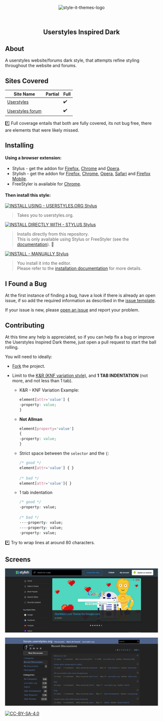 <p align="center">
  <img alt="style-it-themes-logo" src="https://cdn.rawgit.com/style-it-themes/style-it-themes-logos/864bb0c047a612c2c07089901e33d33199c81ef9/style-it-themes-logo-full.svg" width="580">
</p>
<br>
<h2 align="center"><strong>Userstyles Inspired Dark</strong></h2>

## About

A userstyles website/forums dark style, that attempts refine styling throughout the website and forums.

## Sites Covered

| Site Name                                           | Partial            | Full               |
| --------------------------------------------------- | ------------------ | ------------------ |
| [Userstyles](https://userstyles.org)                |                    | :heavy_check_mark: |
| [Userstyles forum](https://forum.userstyles.org/)   |                    | :heavy_check_mark: |


:asterisk: Full coverage entails that both are fully covered, its not bug free,
there are elements that were likely missed.

## Installing

#### Using a browser extension:
* Stylus - get the addon for [Firefox](https://addons.mozilla.org/en-US/firefox/addon/styl-us/), [Chrome](https://chrome.google.com/webstore/detail/stylus/clngdbkpkpeebahjckkjfobafhncgmne) and [Opera](https://addons.opera.com/en-gb/extensions/details/stylus/).
* Stylish - get the addon for [Firefox](https://addons.mozilla.org/en-US/firefox/addon/2108/), [Chrome](https://chrome.google.com/extensions/detail/fjnbnpbmkenffdnngjfgmeleoegfcffe), [Opera](https://addons.opera.com/en/extensions/details/stylish/), [Safari](http://sobolev.us/stylish/) and [Firefox Mobile](https://addons.mozilla.org/en-US/firefox/addon/2108/).
* FreeStyler is available for [Chrome](https://chrome.google.com/webstore/detail/freestyler/hihigldmabkodfpehkgdemjklmaebmca).  
#### Then install this style:  
[![INSTALL USING - USERSTYLES.ORG Stylus](https://img.shields.io/badge/Install_using-userstyles.org-orange.svg?longCache=true&style=for-the-badge)](https://userstyles.org/styles/160223/)
>Takes you to userstyles.org.

[![INSTALL DIRECTLY WITH - STYLUS Stylus](https://img.shields.io/badge/Install_directly_with-Stylus-21d1d0.svg?longCache=true&style=for-the-badge)](https://raw.githubusercontent.com/style-it-themes/userstyles-inspired-dark/master/userstyles-inspired-dark.user.css)
  >Installs directly from this repository.  
  >This is only available using Stylus or FreeStyler (see the [documentation](https://github.com/openstyles/stylus/wiki/Usercss)). :tada:

[![INSTALL - MANUALLY Stylus](https://img.shields.io/badge/Install-manually-green.svg?longCache=true&style=for-the-badge)](https://raw.githubusercontent.com/style-it-themes/gitter-inspired-dark/master/gitter-inspired-dark.css)
  >You install it into the editor.  
  >Please refer to the [installation documentation](https://github.com/style-it-themes/gitter-inspired-dark/wiki/Install) for more details.

## I Found a Bug

At the first instance of finding a bug, have a look if there is already an open issue, if so add the required information as described in the [issue template](.github/ISSUE_TEMPLATE.md).

If your issue is new, please [open an issue](https://github.com/style-it-themes/userstyles-inspired-dark/issues/new) and report your problem.

## Contributing

At this time any help is appreciated, so if you can help fix a bug or improve the Userstyles Inspired Dark theme, just open a pull request to start the ball rolling.

You will need to ideally:

* [Fork](https://github.com/style-it-themes/userstyles-inspired-dark/fork) the project.

* Limit to the [K&R (KNF variation style)](https://en.wikipedia.org/wiki/Indentation_style#Variant:_BSD_KNF), and **1 TAB INDENTATION** (not more, and not less than 1 tab).

  * K&R - KNF Variation Example:
	```css
	element[attr='value'] {
	-property: value;
	}
	```

  * **Not Allman**
	```css
	element[property='value']
	{
	-property: value;
	}
	```

  * Strict space between the `selector` and the `{`:
	```css
	/* good */
	element[attr='value'] { }

	/* bad */
	element[attr='value']{ }
	```

  * 1 tab indentation
	```css
	/* good */
	-property: value;

	/* bad */
	····property: value;
	----property: value;
	·property: value;
	```

:asterisk: Try to wrap lines at around 80 characters.

## Screens

![userstyles website](/screens/userstyles-inspired-dark-website.png)

![userstyles forum](/screens/userstyles-inspired-dark-forum.png)

[![CC-BY-SA-4.0](https://img.shields.io/badge/License-CC--BY--SA--4.0-blue.svg?longCache=true&style=for-the-badge)](LICENSE)
